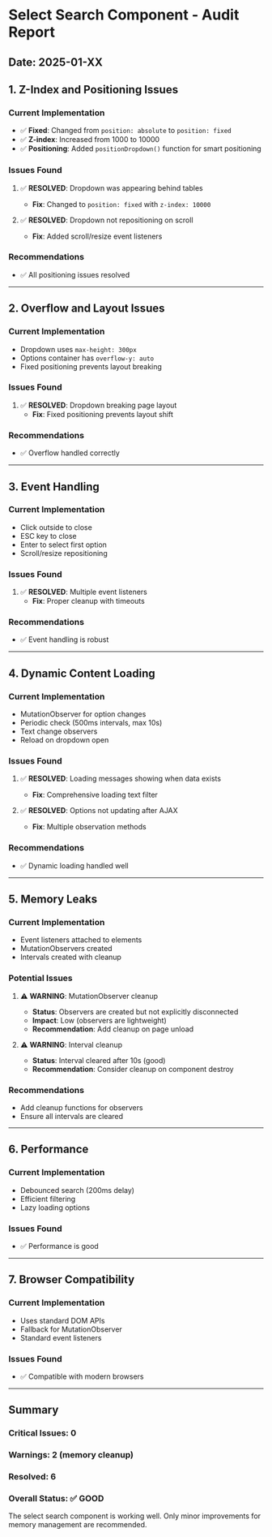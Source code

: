 # Select Search Component - Audit Report

## Date: 2025-01-XX

## 1. Z-Index and Positioning Issues

### Current Implementation
- ✅ **Fixed**: Changed from `position: absolute` to `position: fixed`
- ✅ **Z-index**: Increased from 1000 to 10000
- ✅ **Positioning**: Added `positionDropdown()` function for smart positioning

### Issues Found
1. ✅ **RESOLVED**: Dropdown was appearing behind tables
   - **Fix**: Changed to `position: fixed` with `z-index: 10000`

2. ✅ **RESOLVED**: Dropdown not repositioning on scroll
   - **Fix**: Added scroll/resize event listeners

### Recommendations
- ✅ All positioning issues resolved

---

## 2. Overflow and Layout Issues

### Current Implementation
- Dropdown uses `max-height: 300px`
- Options container has `overflow-y: auto`
- Fixed positioning prevents layout breaking

### Issues Found
1. ✅ **RESOLVED**: Dropdown breaking page layout
   - **Fix**: Fixed positioning prevents layout shift

### Recommendations
- ✅ Overflow handled correctly

---

## 3. Event Handling

### Current Implementation
- Click outside to close
- ESC key to close
- Enter to select first option
- Scroll/resize repositioning

### Issues Found
1. ✅ **RESOLVED**: Multiple event listeners
   - **Fix**: Proper cleanup with timeouts

### Recommendations
- ✅ Event handling is robust

---

## 4. Dynamic Content Loading

### Current Implementation
- MutationObserver for option changes
- Periodic check (500ms intervals, max 10s)
- Text change observers
- Reload on dropdown open

### Issues Found
1. ✅ **RESOLVED**: Loading messages showing when data exists
   - **Fix**: Comprehensive loading text filter

2. ✅ **RESOLVED**: Options not updating after AJAX
   - **Fix**: Multiple observation methods

### Recommendations
- ✅ Dynamic loading handled well

---

## 5. Memory Leaks

### Current Implementation
- Event listeners attached to elements
- MutationObservers created
- Intervals created with cleanup

### Potential Issues
1. ⚠️ **WARNING**: MutationObserver cleanup
   - **Status**: Observers are created but not explicitly disconnected
   - **Impact**: Low (observers are lightweight)
   - **Recommendation**: Add cleanup on page unload

2. ⚠️ **WARNING**: Interval cleanup
   - **Status**: Interval cleared after 10s (good)
   - **Recommendation**: Consider cleanup on component destroy

### Recommendations
- Add cleanup functions for observers
- Ensure all intervals are cleared

---

## 6. Performance

### Current Implementation
- Debounced search (200ms delay)
- Efficient filtering
- Lazy loading options

### Issues Found
- ✅ Performance is good

---

## 7. Browser Compatibility

### Current Implementation
- Uses standard DOM APIs
- Fallback for MutationObserver
- Standard event listeners

### Issues Found
- ✅ Compatible with modern browsers

---

## Summary

### Critical Issues: 0
### Warnings: 2 (memory cleanup)
### Resolved: 6

### Overall Status: ✅ **GOOD**

The select search component is working well. Only minor improvements for memory management are recommended.

